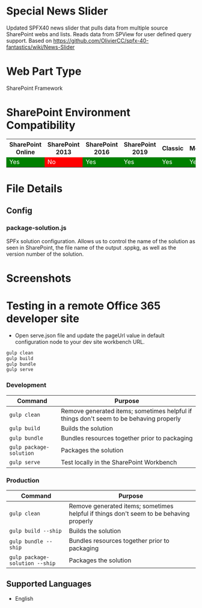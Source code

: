 # Special News Slider
Updated SPFX40 news slider that pulls data from multiple source SharePoint webs and lists.   Reads data from SPView for user defined query support.  Based on https://github.com/OlivierCC/spfx-40-fantastics/wiki/News-Slider


# Web Part Type
SharePoint Framework

# SharePoint Environment Compatibility
<table>
    <tr>
        <th>SharePoint Online</th>
        <th>SharePoint 2013</th>
        <th>SharePoint 2016</th>
        <th>SharePoint 2019</th>
        <th>Classic</th>
        <th>Modern</th>
    </tr>
    <tr>
        <td style="background-color:green;color:white;">Yes</td>
        <td style="background-color:red;color:white;">No</td>
        <td style="background-color:green;color:white;">Yes</td>
        <td style="background-color:green;color:white;">Yes</td>
        <td style="background-color:green;color:white;">Yes</td>
        <td style="background-color:green;color:white;">Yes</td>
    </tr>
</table>


# File Details

## Config

### package-solution.js
SPFx solution configuration. Allows us to control the name of the solution as seen in SharePoint, the file name of the output .sppkg, as well as the version number of the solution.


# Screenshots


# Testing in a remote Office 365 developer site

* Open serve.json file and update the pageUrl value in default configuration node to your dev site workbench URL.</li>

```bash
gulp clean
gulp build
gulp bundle
gulp serve
```


### Development


| Command            | Purpose |
|-------------------------|----------------------------------------------------------------------------------------|
| `gulp clean`            | Remove generated items; sometimes helpful if things don't seem to be behaving properly ||
| `gulp build`            | Builds the solution                                                                    |
| `gulp bundle`           | Bundles resources together prior to packaging                                          |
| `gulp package-solution` | Packages the solution                                                                  |
| `gulp serve`            | Test locally in the SharePoint Workbench                                               |
### Production


| Command            | Purpose |
|-------------------------|----------------------------------------------------------------------------------------|
| `gulp clean`            | Remove generated items; sometimes helpful if things don't seem to be behaving properly ||
| `gulp build --ship`            | Builds the solution                                                                    |
| `gulp bundle --ship`           | Bundles resources together prior to packaging                                          |
| `gulp package-solution --ship` | Packages the solution                                                                  |

## Supported Languages
- English


